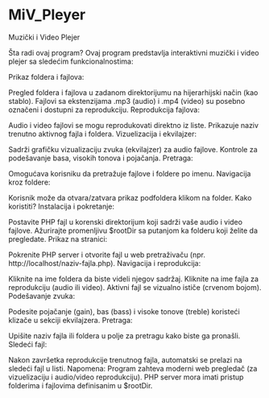 # MiV_Pleyer
Muzički i Video Plejer

Šta radi ovaj program?
Ovaj program predstavlja interaktivni muzički i video plejer sa sledećim funkcionalnostima:

Prikaz foldera i fajlova:

Pregled foldera i fajlova u zadanom direktorijumu na hijerarhijski način (kao stablo).
Fajlovi sa ekstenzijama .mp3 (audio) i .mp4 (video) su posebno označeni i dostupni za reprodukciju.
Reprodukcija fajlova:

Audio i video fajlovi se mogu reprodukovati direktno iz liste.
Prikazuje naziv trenutno aktivnog fajla i foldera.
Vizuelizacija i ekvilajzer:

Sadrži grafičku vizualizaciju zvuka (ekvilajzer) za audio fajlove.
Kontrole za podešavanje basa, visokih tonova i pojačanja.
Pretraga:

Omogućava korisniku da pretražuje fajlove i foldere po imenu.
Navigacija kroz foldere:

Korisnik može da otvara/zatvara prikaz podfoldera klikom na folder.
Kako koristiti?
Instalacija i pokretanje:

Postavite PHP fajl u korenski direktorijum koji sadrži vaše audio i video fajlove.
Ažurirajte promenljivu $rootDir sa putanjom ka folderu koji želite da pregledate.
Prikaz na stranici:

Pokrenite PHP server i otvorite fajl u web pretraživaču (npr. http://localhost/naziv-fajla.php).
Navigacija i reprodukcija:

Kliknite na ime foldera da biste videli njegov sadržaj.
Kliknite na ime fajla za reprodukciju (audio ili video).
Aktivni fajl se vizualno ističe (crvenom bojom).
Podešavanje zvuka:

Podesite pojačanje (gain), bas (bass) i visoke tonove (treble) koristeći klizače u sekciji ekvilajzera.
Pretraga:

Upišite naziv fajla ili foldera u polje za pretragu kako biste ga pronašli.
Sledeći fajl:

Nakon završetka reprodukcije trenutnog fajla, automatski se prelazi na sledeći fajl u listi.
Napomena:
Program zahteva moderni web pregledač (za vizuelizaciju i audio/video reprodukciju).
PHP server mora imati pristup folderima i fajlovima definisanim u $rootDir.